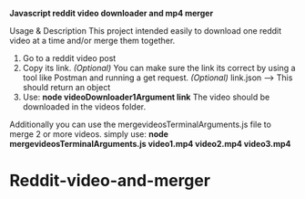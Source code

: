 **Javascript reddit video downloader and mp4 merger**

Usage & Description
This project intended easily to download one reddit video at a time and/or merge them together.
1) Go to a reddit video post
2) Copy its link.
    *(Optional)* You can make sure the link its correct by using a tool like Postman and running a get request.
    *(Optional)* link.json  --> This should return an object
3) Use: **node videoDownloader1Argument link**
The video should be downloaded in the videos folder.

Additionally you can use the   mergevideosTerminalArguments.js  file to merge 2 or more videos.
simply use:
    **node mergevideosTerminalArguments.js video1.mp4 video2.mp4 video3.mp4**
# Reddit-video-and-merger
